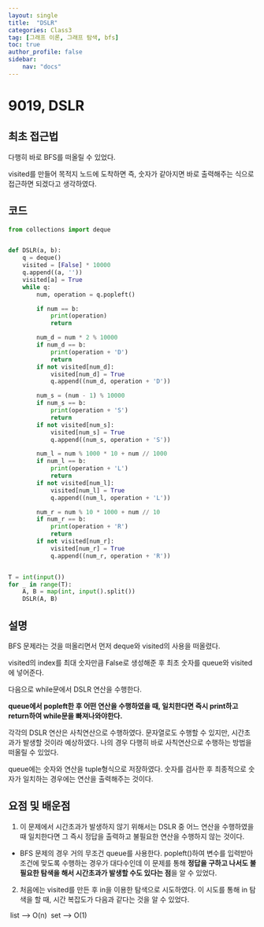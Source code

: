 ```yaml
---
layout: single
title:  "DSLR"
categories: Class3
tag: [그래프 이론, 그래프 탐색, bfs]
toc: true
author_profile: false
sidebar: 
    nav: "docs"
---
```


# 9019, DSLR

## 최초 접근법

다행히 바로 BFS를  떠올릴 수 있었다. 

visited를 만들어 목적지 노드에 도착하면 즉, 숫자가 같아지면 바로 출력해주는 식으로 접근하면 되겠다고 생각하였다. 

## 코드

```python
from collections import deque


def DSLR(a, b):
    q = deque()
    visited = [False] * 10000
    q.append((a, ''))
    visited[a] = True
    while q:
        num, operation = q.popleft()

        if num == b:
            print(operation)
            return

        num_d = num * 2 % 10000
        if num_d == b:
            print(operation + 'D')
            return
        if not visited[num_d]:
            visited[num_d] = True
            q.append((num_d, operation + 'D'))

        num_s = (num - 1) % 10000
        if num_s == b:
            print(operation + 'S')
            return
        if not visited[num_s]:
            visited[num_s] = True
            q.append((num_s, operation + 'S'))

        num_l = num % 1000 * 10 + num // 1000
        if num_l == b:
            print(operation + 'L')
            return
        if not visited[num_l]:
            visited[num_l] = True
            q.append((num_l, operation + 'L'))

        num_r = num % 10 * 1000 + num // 10
        if num_r == b:
            print(operation + 'R')
            return
        if not visited[num_r]:
            visited[num_r] = True
            q.append((num_r, operation + 'R'))


T = int(input())
for _ in range(T):
    A, B = map(int, input().split())
    DSLR(A, B)

```

## 설명

BFS 문제라는 것을 떠올리면서 먼저 deque와 visited의 사용을 떠올렸다. 

visited의 index를 최대 숫자만큼 False로 생성해준 후 최초 숫자를 queue와 visited에 넣어준다. 

다음으로 while문에서 DSLR 연산을 수행한다. 

**queue에서 popleft한 후 어떤 연산을 수행하였을 때, 일치한다면 즉시 print하고 return하여 while문을 빠져나와야한다.** 

각각의 DSLR 연산은 사칙연산으로 수행하였다. 문자열로도 수행할 수 있지만, 시간초과가 발생할 것이라 예상하였다. 나의 경우 다행히 바로 사칙연산으로 수행하는 방법을 떠올릴 수 있었다. 

queue에는 숫자와 연산을 tuple형식으로 저장하였다. 숫자를 검사한 후 최종적으로 숫자가 일치하는 경우에는 연산을 출력해주는 것이다. 

## 요점 및 배운점

1. 이 문제에서 시간초과가 발생하지 않기 위해서는 DSLR 중 어느 연산을 수행하였을 때 일치한다면 그 즉시 정답을 출력하고 불필요한 연산을 수행하지 않는 것이다. 

- BFS 문제의 경우 거의 무조건 queue를 사용한다. popleft()하여 변수를 입력받아 조건에 맞도록 수행하는 경우가 대다수인데 이 문제를 통해 **정답을 구하고 나서도 불필요한 탐색을 해서 시간초과가 발생할 수도 있다는  점**을 알 수 있었다. 

2. 처음에는 visited를 만든 후 in을 이용한 탐색으로 시도하였다. 이 시도를 통해 in 탐색을 할 때, 시간 복잡도가 다음과 같다는 것을 알 수 있었다. 

​		list --> O(n)
​		set --> O(1)
